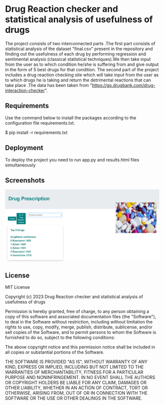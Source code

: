 
# Drug Reaction checker and statistical analysis of usefulness of drugs

The project consists of two interconnected parts .The first part consists of statistical analysis of the dataset "final.csv" present in the repository and finding out the usefulness of each drug by performing regression and sentimental analysis (classical statistical techniques).We then take input from the user as to which condition he/she is suffering from and give output in the form of 5 best drugs for that condition.
The second part of the project includes a drug reaction checking site which will take input from the user as to which drugs he is taking and return the detrimental reactions that can take place .The data has been taken from "https://go.drugbank.com/drug-interaction-checker".

## Requirements
Use the command below to install the packages according to the configuration file requirements.txt.

$ pip install -r requirements.txt
## Deployment
To deploy the project you need to run app.py and results.html files simultaneously

## Screenshots
![ScreenShot](https://github.com/PrithuShukla1908/tarp1/blob/master/s1.jpg)
## License

MIT License

Copyright (c) 2023 Drug Reaction checker and statistical analysis of usefulness of drugs

Permission is hereby granted, free of charge, to any person obtaining a copy
of this software and associated documentation files (the "Software"), to deal
in the Software without restriction, including without limitation the rights
to use, copy, modify, merge, publish, distribute, sublicense, and/or sell
copies of the Software, and to permit persons to whom the Software is
furnished to do so, subject to the following conditions:

The above copyright notice and this permission notice shall be included in all
copies or substantial portions of the Software.

THE SOFTWARE IS PROVIDED "AS IS", WITHOUT WARRANTY OF ANY KIND, EXPRESS OR
IMPLIED, INCLUDING BUT NOT LIMITED TO THE WARRANTIES OF MERCHANTABILITY,
FITNESS FOR A PARTICULAR PURPOSE AND NONINFRINGEMENT. IN NO EVENT SHALL THE
AUTHORS OR COPYRIGHT HOLDERS BE LIABLE FOR ANY CLAIM, DAMAGES OR OTHER
LIABILITY, WHETHER IN AN ACTION OF CONTRACT, TORT OR OTHERWISE, ARISING FROM,
OUT OF OR IN CONNECTION WITH THE SOFTWARE OR THE USE OR OTHER DEALINGS IN THE
SOFTWARE.

